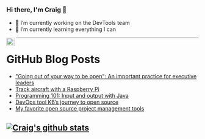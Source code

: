 ### Hi there, I'm Craig 👋

<!--
**CraigTeelFugro/CraigTeelFugro** is a ✨ _special_ ✨ repository because its `README.md` (this file) appears on your GitHub profile.

Here are some ideas to get you started:
-->

- 🔭 I’m currently working on the DevTools team
- 🌱 I’m currently learning everything I can

[<img align="left" alt="Craig Teel | LinkedIn" width="22px" src="https://cdn.jsdelivr.net/npm/simple-icons@v3/icons/linkedin.svg" />][linkedin]

---

# GitHub Blog Posts

<!-- BLOG-POST-LIST:START -->
- [&quot;Going out of your way to be open&quot;: An important practice for executive leaders](https://opensource.com/open-organization/21/3/open-practices-executive-leaders)
- [Track aircraft with a Raspberry Pi](https://opensource.com/article/21/3/tracking-flights-raspberry-pi)
- [Programming 101: Input and output with Java](https://opensource.com/article/21/3/io-java)
- [DevOps tool K6’s journey to open source](https://opensource.com/article/21/3/journey-to-open-source)
- [My favorite open source project management tools](https://opensource.com/article/21/3/open-source-project-management)
<!-- BLOG-POST-LIST:END -->

## [![Craig's github stats](https://github-readme-stats.vercel.app/api?username=craigteelfugro)](https://github.com/anuraghazra/github-readme-stats)


[linkedin]: https://linkedin.com/in/craig-teel-b8786771
